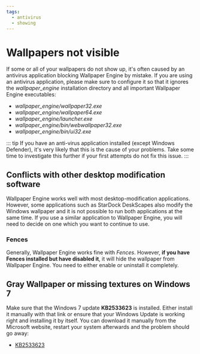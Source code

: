 ```yaml
---
tags:
  - antivirus
  - showing
---
```


# Wallpapers not visible

If some or all of your wallpapers do not show up, it's often caused by an antivirus application blocking Wallpaper Engine by mistake. If you are using an antivirus application, please make sure to configure it so that it ignores the *wallpaper_engine* installation directory and all important Wallpaper Engine executables:

* *wallpaper_engine/wallpaper32.exe*
* *wallpaper_engine/wallpaper64.exe*
* *wallpaper_engine/launcher.exe*
* *wallpaper_engine/bin/webwallpaper32.exe*
* *wallpaper_engine/bin/ui32.exe*

::: tip
If you have an anti-virus application installed (except Windows Defender), it's very likely that this is the cause of your problems. Take some time to investigate this further if your first attempts do not fix this issue.
:::

## Conflicts with other desktop modification software

Wallpaper Engine works well with most desktop-modification applications. However, some applications such as StarDock DeskScapes also modify the Windows wallpaper and it is not possible to run both applications at the same time. If you use a similar application to Wallpaper Engine, you will need to decide on one which you want to continue to use.

### Fences

Generally, Wallpaper Engine works fine with *Fences*. However, **if you have Fences installed but have disabled it**, it will hide the wallpaper from Wallpaper Engine. You need to either enable or uninstall it completely.

## Gray Wallpaper or missing textures on Windows 7

Make sure that the Windows 7 update **KB2533623** is installed. Either install it manually with that link or ensure that your Windows Update is working right and installing it by itself. You can download it manually from the Microsoft website, restart your system afterwards and the problem should go away:

* [KB2533623](https://support.microsoft.com/de-de/help/2533623/microsoft-security-advisory-insecure-library-loading-could-allow-remot)
